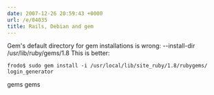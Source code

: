 ```yaml
---
date: 2007-12-26 20:59:43 +0000
url: /e/04035
title: Rails, Debian and gem
---
```


Gem's default directory for gem installations is wrong:
    --install-dir /usr/lib/ruby/gems/1.8
This is better:

	frodo$ sudo gem install -i /usr/local/lib/site_ruby/1.8/rubygems/ login_generator
gems gems
